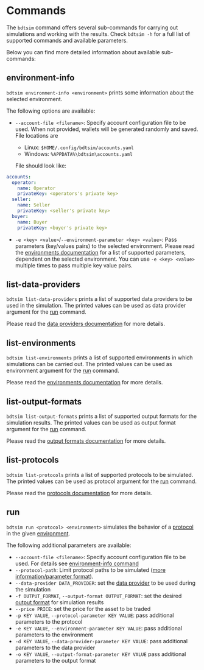 # Commands

The `bdtsim` command offers several sub-commands for carrying out simulations and working with the results.
Check `bdtsim -h` for a full list of supported commands and available parameters.

Below you can find more detailed information about available sub-commands:

## environment-info

`bdtsim environment-info <environment>` prints some information about the selected environment.

The following options are available:

  * `--account-file <filename>`: Specify account configuration file to be used.
    When not provided, wallets will be generated randomly and saved. File locations are

    * Linux: `$HOME/.config/bdtsim/accounts.yaml`
    * Windows: `%APPDATA%\bdtsim\accounts.yaml`

    File should look like:
```yaml
accounts:
  operator:
    name: Operator
    privateKey: <operators's private key>
  seller:
    name: Seller
    privateKey: <seller's private key>
  buyer:
    name: Buyer
    privateKey: <buyer's private key>
```
  * `-e <key> <value>`/`--environment-parameter <key> <value>`: Pass parameters (key/values pairs) to the selected environment.
    Please read the [environments documentation](environments.md) for a list of supported parameters, dependent on the selected environment.
    You can use `-e <key> <value>` multiple times to pass multiple key value pairs.

## list-data-providers

`bdtsim list-data-providers` prints a list of supported data providers to be used in the simulation.
The printed values can be used as data provider argument for the [run](#run) command.

Please read the [data providers documentation](data_providers.md) for more details.

## list-environments

`bdtsim list-environments` prints a list of supported environments in which simulations can be carried out.
The printed values can be used as environment argument for the [run](#run) command.

Please read the [environments documentation](environments.md) for more details.

## list-output-formats

`bdtsim list-output-formats` prints a list of supported output formats for the simulation results.
The printed values can be used as output format argument for the [run](#run) command.

Please read the [output formats documentation](output_formats.md) for more details.

## list-protocols

`bdtsim list-protocols` prints a list of supported protocols to be simulated.
The printed values can be used as protocol argument for the [run](#run) command.

Please read the [protocols documentation](protocols.md) for more details.

## run

`bdtsim run <protocol> <environment>` simulates the behavior of a [protocol](protocols.md) in the given
[environment](environments.md).

The following additional parameters are available:

  * `--account-file <filename>`: Specify account configuration file to be used.
    For details see [environment-info command](#environment-info)
  * `--protocol-path`: Limit protocol paths to be simulated
    ([more information/parameter format](commands_run_protocol_path.md)).
  * `--data-provider DATA_PROVIDER`: set the [data provider](data_providers.md) to be used during the simulation
  * `-f OUTPUT_FORMAT`, `--output-format OUTPUT_FORMAT`: set the desired [output format](output_formats.md) for simulation results
  * `--price PRICE`: set the price for the asset to be traded
  * `-p KEY VALUE`, `--protocol-parameter KEY VALUE`: pass additional parameters to the protocol
  * `-e KEY VALUE`, `--environment-parameter KEY VALUE`: pass additional parameters to the environment
  * `-d KEY VALUE`, `--data-provider-parameter KEY VALUE`: pass additional parameters to the data provider
  * `-o KEY VALUE`, `--output-format-parameter KEY VALUE` pass additional parameters to the output format
